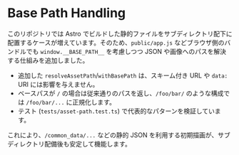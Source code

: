 # Base Path Handling

このリポジトリでは Astro でビルドした静的ファイルをサブディレクトリ配下に配置するケースが増えています。そのため、`public/app.js` などブラウザ側のバンドルでも `window.__BASE_PATH__` を考慮しつつ JSON や画像へのパスを解決する仕組みを追加しました。

- 追加した `resolveAssetPath`/`withBasePath` は、スキーム付き URL や `data:` URI には影響を与えません。
- ベースパスが `/` の場合は従来通りのパスを返し、`/foo/bar/` のような構成では `/foo/bar/...` に正規化します。
- テスト (`tests/asset-path.test.ts`) で代表的なパターンを検証しています。

これにより、`/common_data/...` などの静的 JSON を利用する初期描画が、サブディレクトリ配備後も安定して機能します。
